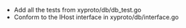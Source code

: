 * Add all the tests from xyproto/db/db_test.go
* Conform to the IHost interface in xyproto/db/interface.go
